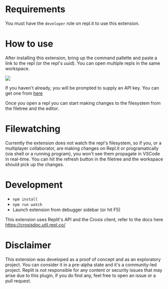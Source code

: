 
# Requirements

You must have the `developer` role on repl.it to use this extension.

# How to use

After installing this extension, bring up the command pallette and paste a link to the repl (or the repl's uuid). You can open multiple repls in the same workspace.

![](https://i.imgur.com/1liRgmn.png)

If you haven't already, you will be prompted to supply an API key. You can get one from [here](https://devs.turbio.repl.co/)

Once you open a repl you can start making changes to the filesystem from the filetree and the editor.

# Filewatching

Currently the extension does not watch the repl's filesystem, so if you, or a multiplayer collaborator, are making changes on Repl.it or programatically (via shell or a running program), you won't see them propagate in VSCode in real-time. You can hit the refresh button in the filetree and the workspace should pick up the changes.

# Development

- `npm install`
- `npm run watch`
- Launch extension from debugger sidebar (or hit F5)

This extension uses Replit's API and the Crosis client, refer to the docs here https://crosisdoc.util.repl.co/

# Disclaimer

This extension was developed as a proof of concept and as an exploratory project. You can consider it in a pre-alpha state and it's a community-led project. Replit is not responsible for any content or security issues that may arise due to this plugin, if you do find any, feel free to open an issue or a pull request.
